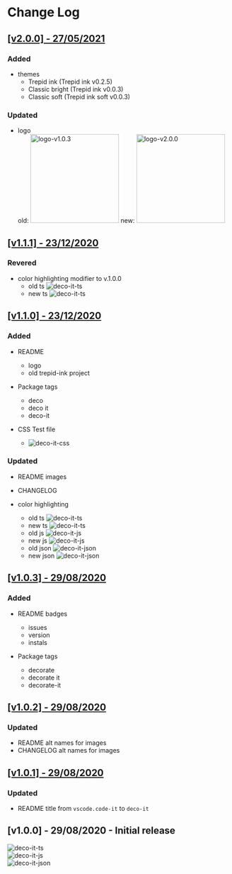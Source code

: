 # Change Log

## [[v2.0.0] - 27/05/2021](https://github.com/squeeble-ink/vscode.deco-it/releases/tag/v2.0.0)

### Added

- themes
  - Trepid ink (Trepid ink v0.2.5)
  - Classic bright (Trepid ink v0.0.3)
  - Classic soft (Trepid ink soft v0.0.3)

### Updated

- logo  
  old: <img alt="logo-v1.0.3" src="./assets/logo-103.png" width="200"> new: <img alt="logo-v2.0.0" src="./assets/logo.png" width="200">

## [[v1.1.1] - 23/12/2020](https://github.com/squeeble-ink/vscode.deco-it/releases/tag/v1.1.1)

### Revered

- color highlighting modifier to v.1.0.0
  - old ts ![deco-it-ts](./assets/deco-it-ts-110.png)
  - new ts ![deco-it-ts](./assets/deco-it-ts-111.png)

## [[v1.1.0] - 23/12/2020](https://github.com/squeeble-ink/vscode.deco-it/releases/tag/v1.1.0)

### Added

- README

  - logo
  - old trepid-ink project

- Package tags

  - deco
  - deco it
  - deco-it

- CSS Test file

  - ![deco-it-css](./assets/deco-it-css-110.png)

### Updated

- README images
- CHANGELOG
- color highlighting

  - old ts ![deco-it-ts](./assets/deco-it-ts-100.png)
  - new ts ![deco-it-ts](./assets/deco-it-ts-110.png)
  - old js ![deco-it-js](./assets/deco-it-js-100.png)
  - new js ![deco-it-js](./assets/deco-it-js-110.png)
  - old json ![deco-it-json](./assets/deco-it-json-100.png)
  - new json ![deco-it-json](./assets/deco-it-json-110.png)

## [[v1.0.3] - 29/08/2020](https://github.com/squeeble-ink/vscode.deco-it/releases/tag/v1.0.2)

### Added

- README badges

  - issues
  - version
  - instals

- Package tags

  - decorate
  - decorate it
  - decorate-it

## [[v1.0.2] - 29/08/2020](https://github.com/squeeble-ink/vscode.deco-it/releases/tag/v1.0.2)

### Updated

- README alt names for images
- CHANGELOG alt names for images

## [[v1.0.1] - 29/08/2020](https://github.com/squeeble-ink/vscode.deco-it/releases/tag/v1.0.1)

### Updated

- README title from `vscode.code-it` to `deco-it`

## [v1.0.0] - 29/08/2020 - Initial release

![deco-it-ts](./assets/deco-it-ts-100.png)  
![deco-it-js](./assets/deco-it-js-100.png)  
![deco-it-json](./assets/deco-it-json-100.png)

